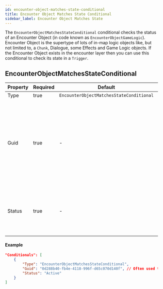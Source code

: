 ```yaml
---
id: encounter-object-matches-state-conditional
title: Encounter Object Matches State Conditional
sidebar_label: Encounter Object Matches State
---
```


The `EncounterObjectMatchesStateConditional` conditional checks the status of an Encounter Object (in code known as `EncounterObjectGameLogic`). Encounter Object is the supertype of lots of in-map logic objects like, but not limited to, a `Chunk`, Dialogue, some Effects and Game Logic objects. If the Encounter Object exists in the encounter layer then you can use this conditional to check its state in a `Trigger`.

## EncounterObjectMatchesStateConditional

| Property | Required | Default                                  | Details                                                                                                                                                                                                                                                                                                                                                              |
| -------- | -------- | ---------------------------------------- | -------------------------------------------------------------------------------------------------------------------------------------------------------------------------------------------------------------------------------------------------------------------------------------------------------------------------------------------------------------------- |
| Type     | true     | `EncounterObjectMatchesStateConditional` | -                                                                                                                                                                                                                                                                                                                                                                    |
| Guid     | true     | -                                        | A [UUIDv4](https://www.uuidgenerator.net/) of the Encounter Object you wish to check against. An Encounter Object (`EncounterObjectGameLogic`) is anything created in the game map like, but not limited to, a `Chunk`, Dialogue, some Effects and Game Logic objects.<br /><br />Often used to check status of a Chunk for controlling the flow of a contract type. |
| Status   | true     | -                                        | The Objective status you want the conditional to pass on a successful check.<br /><br />Statuses are: `InProgress`, `Complete`, `Success`, `Failed`, `NotInProgress`                                                                                                                                                                                                 |

#### Example

```json
"Conditionals": [
    {
        "Type": "EncounterObjectMatchesStateConditional",
        "Guid": "0d288b40-fb4e-4118-996f-d65c070d140f", // Often used to check status of a Chunk for controlling the flow
        "Status": "Active"
    }
]
```
